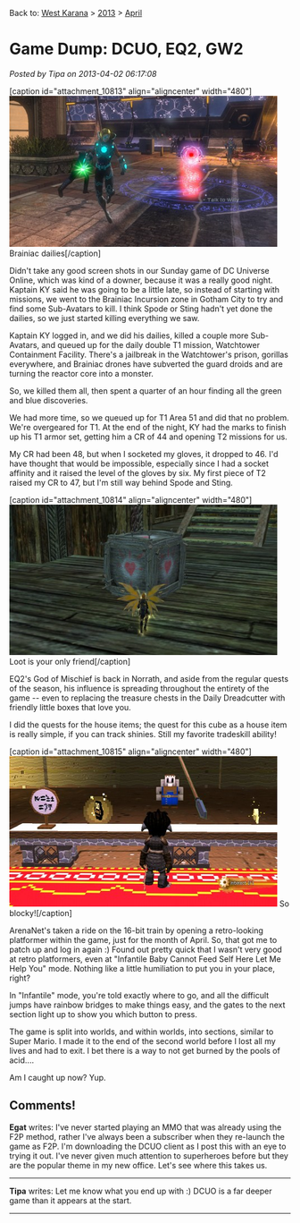 Back to: [West Karana](/posts/westkarana.md) > [2013](/posts/2013/westkarana.md) > [April](./westkarana.md)
# Game Dump: DCUO, EQ2, GW2

*Posted by Tipa on 2013-04-02 06:17:08*

[caption id="attachment\_10813" align="aligncenter" width="480"][![Brainiac dailies](../../../uploads/2013/04/DCGame-2013-03-31-22-14-03-99-480x270.jpg)](../../../uploads/2013/04/DCGame-2013-03-31-22-14-03-99.jpg) Brainiac dailies[/caption]

Didn't take any good screen shots in our Sunday game of DC Universe Online, which was kind of a downer, because it was a really good night. Kaptain KY said he was going to be a little late, so instead of starting with missions, we went to the Brainiac Incursion zone in Gotham City to try and find some Sub-Avatars to kill. I think Spode or Sting hadn't yet done the dailies, so we just started killing everything we saw.

Kaptain KY logged in, and we did his dailies, killed a couple more Sub-Avatars, and queued up for the daily double T1 mission, Watchtower Containment Facility. There's a jailbreak in the Watchtower's prison, gorillas everywhere, and Brainiac drones have subverted the guard droids and are turning the reactor core into a monster.

So, we killed them all, then spent a quarter of an hour finding all the green and blue discoveries.

We had more time, so we queued up for T1 Area 51 and did that no problem. We're overgeared for T1. At the end of the night, KY had the marks to finish up his T1 armor set, getting him a CR of 44 and opening T2 missions for us. 

My CR had been 48, but when I socketed my gloves, it dropped to 46. I'd have thought that would be impossible, especially since I had a socket affinity and it raised the level of the gloves by six. My first piece of T2 raised my CR to 47, but I'm still way behind Spode and Sting.

[caption id="attachment\_10814" align="aligncenter" width="480"][![Loot is your only friend](../../../uploads/2013/04/EverQuest2-2013-04-01-22-18-17-68-480x269.jpg)](../../../uploads/2013/04/EverQuest2-2013-04-01-22-18-17-68.jpg) Loot is your only friend[/caption]

EQ2's God of Mischief is back in Norrath, and aside from the regular quests of the season, his influence is spreading throughout the entirety of the game -- even to replacing the treasure chests in the Daily Dreadcutter with friendly little boxes that love you.

I did the quests for the house items; the quest for this cube as a house item is really simple, if you can track shinies. Still my favorite tradeskill ability!

[caption id="attachment\_10815" align="aligncenter" width="480"][![So blocky!](../../../uploads/2013/04/Gw2-2013-03-31-20-29-01-59-480x269.jpg)](../../../uploads/2013/04/Gw2-2013-03-31-20-29-01-59.jpg) So blocky![/caption]

ArenaNet's taken a ride on the 16-bit train by opening a retro-looking platformer within the game, just for the month of April. So, that got me to patch up and log in again :) Found out pretty quick that I wasn't very good at retro platformers, even at "Infantile Baby Cannot Feed Self Here Let Me Help You" mode. Nothing like a little humiliation to put you in your place, right?

In "Infantile" mode, you're told exactly where to go, and all the difficult jumps have rainbow bridges to make things easy, and the gates to the next section light up to show you which button to press.

The game is split into worlds, and within worlds, into sections, similar to Super Mario. I made it to the end of the second world before I lost all my lives and had to exit. I bet there is a way to not get burned by the pools of acid....

Am I caught up now? Yup.

## Comments!

**Egat** writes: I've never started playing an MMO that was already using the F2P method, rather I've always been a subscriber when they re-launch the game as F2P. I'm downloading the DCUO client as I post this with an eye to trying it out. I've never given much attention to superheroes before but they are the popular theme in my new office. Let's see where this takes us.

---

**Tipa** writes: Let me know what you end up with :) DCUO is a far deeper game than it appears at the start.

---

